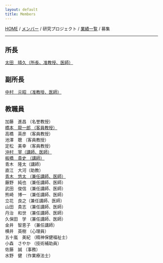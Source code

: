 ```yaml
---
layout: default
title: Members
---
```

[HOME](https://middrshowa.github.io/) / [メンバー](./members.html) / 研究プロジェクト / [業績一覧](./publications.html) / 募集

---


## 所長
[太田　晴久（所長、准教授、医師）](https://researchmap.jp/HOTA)


## 副所長
[中村　元昭 （准教授、医師）](https://scholar.google.com/citations?user=ZBhx9yAAAAAJ&hl=en)  


## 教職員
加藤　進昌 （名誉教授）  
[橋本　龍一郎 （客員教授）](https://scholar.google.com/citations?user=GR0lq9kAAAAJ&hl=en)  
高橋　英彦 （客員教授）  
池澤　聰 （客員教授）  
定松　美幸 （客員教授）  
[沖村　宰（講師、医師）](https://researchmap.jp/okimuratsukasa)  
[板橋　貴史 （講師）](https://scholar.google.com/citations?user=mxAFng4AAAAJ&hl=en)  
青木　隆太（講師）  
直江　大河（助教）  
[青木　悠太 （兼任講師、医師）](https://scholar.google.com/citations?user=46HN7h0AAAAJ&hl=en)  
藤野　純也 （兼任講師、医師）  
武田　俊信 （兼任講師、医師）  
熊崎　博一 （兼任講師、医師）  
立花　良之（兼任講師、医師）  
山田　貴志 （兼任講師、医師）  
丹治　和世 （兼任講師、医師）  
久保田　学 （兼任講師、医師）  
金井　智恵子 （兼任講師）  
横井　英樹 （心理員）  
五十嵐　美紀 （精神保健福祉士）  
小森　さやか （技術補助員）  
佐藤　誠 （事務）  
水野　健 （作業療法士）  
